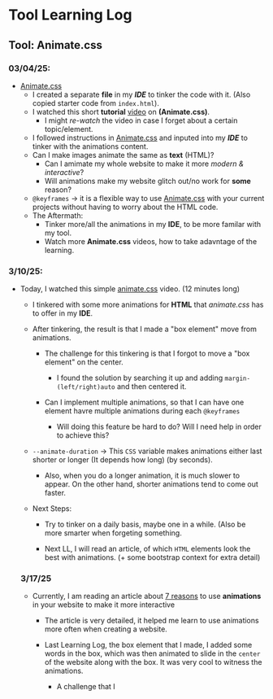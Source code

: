 # Tool Learning Log

## Tool: **Animate.css**

### 03/04/25:
* [Animate.css](https://animate.style/)
  * I created a separate **file** in my _**IDE**_ to tinker the code with it. (Also copied starter code from `index.html`).
  * I watched this short **tutorial** [video](https://www.youtube.com/watch?v=VzbBcVRquYA) on **(Animate.css)**.
    * I might _re-watch_ the video in case I forget about a certain topic/element.
  * I followed instructions in [Animate.css](https://animate.style/) and inputed into my _**IDE**_ to tinker with the animations content.
  * Can I make images animate the same as **text** (HTML)?
    * Can I amimate my whole website to make it more _modern & interactive_?
    * Will animations make my website glitch out/no work for **some** reason?
  * `@keyframes` -> it is a flexible way to use [Animate.css](https://animate.style/) with your current projects without having to worry about the HTML code.
  * The Aftermath:
    * Tinker more/all the animations in my **IDE**, to be more familar with my tool.
    * Watch more **Animate.css** videos, how to take adavntage of the learning.

### 3/10/25:
* Today, I watched this simple [animate.css](https://www.youtube.com/watch?v=QYQ0I1mvFDE) video. (12 minutes long)

  * I tinkered with some more animations for **HTML** that _animate.css_ has to offer in my **IDE**.

  * After tinkering, the result is that I made a "box element" move from animations.

    * The challenge for this tinkering is that I forgot to move a "box element" on the center.

      * I found the solution by searching it up and adding `margin-(left/right)auto` and then centered it.

    * Can I implement multiple animations, so that I can have one element havre multiple animations during each `@keyframes`

      * Will doing this feature be hard to do? Will I need help in order to achieve this?

  * `--animate-duration` -> This `CSS` variable makes animations either last shorter or longer (It depends how long) (by seconds).

    * Also, when you do a longer animation, it is much slower to appear. On the other hand, shorter animations tend to come out faster.
  * Next Steps:

    * Try to tinker on a daily basis, maybe one in a while. (Also be more smarter when forgeting something.

    * Next LL, I will read an article, of which `HTML` elements look the best with animations. (+ some bootstrap context for extra detail)

   ### 3/17/25
   * Currently, I am reading an article about [7 reasons](https://bamboolab.eu/blog/development/7-interactive-elements-that-will-help-you-get-users-attention) to use **animations** in your website to make it more interactive
     * The article is very detailed, it helped me learn to use animations more often when creating a website.

     * Last Learning Log, the box element that I made, I added some words in the box, which was then animated to slide in the `center` of the website along with the box. It was very cool to witness the animations.

       * A challenge that I


<!--
* Links you used today (websites, videos, etc)
* Things you tried, progress you made, etc
* Challenges, a-ha moments, etc
* Questions you still have
* What you're going to try next
-->
